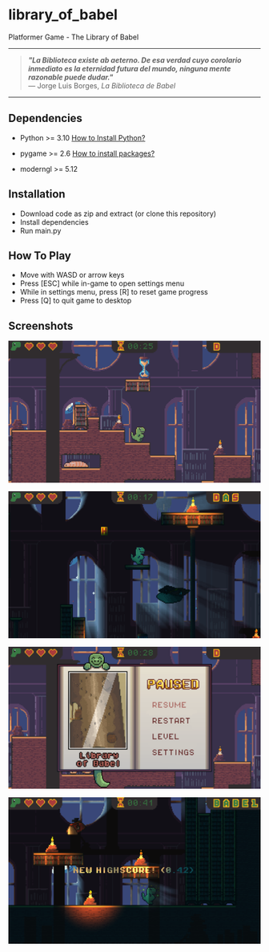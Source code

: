 # library_of_babel
Platformer Game - The Library of Babel

---

> _**"La Biblioteca existe ab aeterno. De esa verdad cuyo corolario inmediato es la eternidad futura del mundo, ninguna mente razonable puede dudar."**_  
> — Jorge Luis Borges, *La Biblioteca de Babel*

---
## Dependencies
- Python >= 3.10 [How to Install Python?](https://www.geeksforgeeks.org/how-to-install-python-on-windows/)


- pygame >= 2.6 [How to install packages?](https://packaging.python.org/en/latest/tutorials/installing-packages/)
- moderngl >= 5.12

## Installation

- Download code as zip and extract (or clone this repository)
- Install dependencies
- Run main.py

## How To Play
- Move with WASD or arrow keys
- Press [ESC] while in-game to open settings menu
- While in settings menu, press [R] to reset game progress
- Press [Q] to quit game to desktop

## Screenshots
![The Library of Babel - Gameplay](project/screenshot_4.png) 

![The Library of Babel - Gameplay](project/screenshot_3.png)

![The Library of Babel - Gameplay](project/screenshot_5.png)

![The Library of Babel - Gameplay](project/screenshot_7.png)